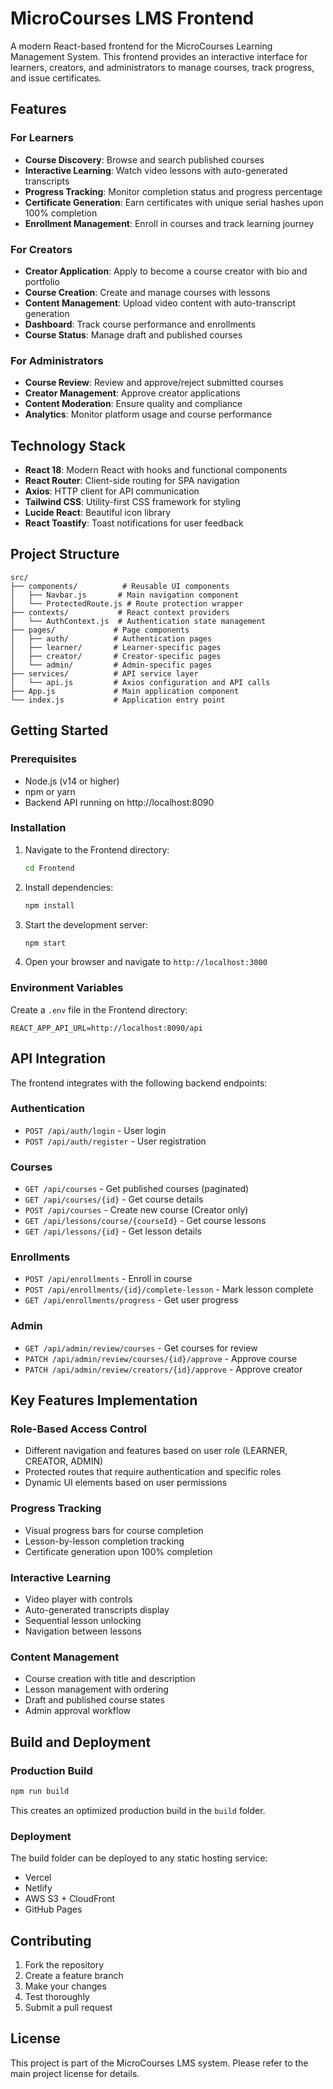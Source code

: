 # MicroCourses LMS Frontend

A modern React-based frontend for the MicroCourses Learning Management System. This frontend provides an interactive interface for learners, creators, and administrators to manage courses, track progress, and issue certificates.

## Features

### For Learners
- **Course Discovery**: Browse and search published courses
- **Interactive Learning**: Watch video lessons with auto-generated transcripts
- **Progress Tracking**: Monitor completion status and progress percentage
- **Certificate Generation**: Earn certificates with unique serial hashes upon 100% completion
- **Enrollment Management**: Enroll in courses and track learning journey

### For Creators
- **Creator Application**: Apply to become a course creator with bio and portfolio
- **Course Creation**: Create and manage courses with lessons
- **Content Management**: Upload video content with auto-transcript generation
- **Dashboard**: Track course performance and enrollments
- **Course Status**: Manage draft and published courses

### For Administrators
- **Course Review**: Review and approve/reject submitted courses
- **Creator Management**: Approve creator applications
- **Content Moderation**: Ensure quality and compliance
- **Analytics**: Monitor platform usage and course performance

## Technology Stack

- **React 18**: Modern React with hooks and functional components
- **React Router**: Client-side routing for SPA navigation
- **Axios**: HTTP client for API communication
- **Tailwind CSS**: Utility-first CSS framework for styling
- **Lucide React**: Beautiful icon library
- **React Toastify**: Toast notifications for user feedback

## Project Structure

```
src/
├── components/          # Reusable UI components
│   ├── Navbar.js       # Main navigation component
│   └── ProtectedRoute.js # Route protection wrapper
├── contexts/           # React context providers
│   └── AuthContext.js  # Authentication state management
├── pages/             # Page components
│   ├── auth/          # Authentication pages
│   ├── learner/       # Learner-specific pages
│   ├── creator/       # Creator-specific pages
│   └── admin/         # Admin-specific pages
├── services/          # API service layer
│   └── api.js         # Axios configuration and API calls
├── App.js             # Main application component
└── index.js           # Application entry point
```

## Getting Started

### Prerequisites

- Node.js (v14 or higher)
- npm or yarn
- Backend API running on http://localhost:8090

### Installation

1. Navigate to the Frontend directory:
   ```bash
   cd Frontend
   ```

2. Install dependencies:
   ```bash
   npm install
   ```

3. Start the development server:
   ```bash
   npm start
   ```

4. Open your browser and navigate to `http://localhost:3000`

### Environment Variables

Create a `.env` file in the Frontend directory:

```env
REACT_APP_API_URL=http://localhost:8090/api
```

## API Integration

The frontend integrates with the following backend endpoints:

### Authentication
- `POST /api/auth/login` - User login
- `POST /api/auth/register` - User registration

### Courses
- `GET /api/courses` - Get published courses (paginated)
- `GET /api/courses/{id}` - Get course details
- `POST /api/courses` - Create new course (Creator only)
- `GET /api/lessons/course/{courseId}` - Get course lessons
- `GET /api/lessons/{id}` - Get lesson details

### Enrollments
- `POST /api/enrollments` - Enroll in course
- `POST /api/enrollments/{id}/complete-lesson` - Mark lesson complete
- `GET /api/enrollments/progress` - Get user progress

### Admin
- `GET /api/admin/review/courses` - Get courses for review
- `PATCH /api/admin/review/courses/{id}/approve` - Approve course
- `PATCH /api/admin/review/creators/{id}/approve` - Approve creator

## Key Features Implementation

### Role-Based Access Control
- Different navigation and features based on user role (LEARNER, CREATOR, ADMIN)
- Protected routes that require authentication and specific roles
- Dynamic UI elements based on user permissions

### Progress Tracking
- Visual progress bars for course completion
- Lesson-by-lesson completion tracking
- Certificate generation upon 100% completion

### Interactive Learning
- Video player with controls
- Auto-generated transcripts display
- Sequential lesson unlocking
- Navigation between lessons

### Content Management
- Course creation with title and description
- Lesson management with ordering
- Draft and published course states
- Admin approval workflow

## Build and Deployment

### Production Build

```bash
npm run build
```

This creates an optimized production build in the `build` folder.

### Deployment

The build folder can be deployed to any static hosting service:
- Vercel
- Netlify
- AWS S3 + CloudFront
- GitHub Pages

## Contributing

1. Fork the repository
2. Create a feature branch
3. Make your changes
4. Test thoroughly
5. Submit a pull request

## License

This project is part of the MicroCourses LMS system. Please refer to the main project license for details.
